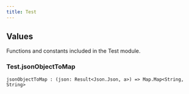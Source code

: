 ```yaml
---
title: Test
---
```


## Values

Functions and constants included in the Test module.

### Test.**jsonObjectToMap**

```grain
jsonObjectToMap : (json: Result<Json.Json, a>) => Map.Map<String, String>
```

